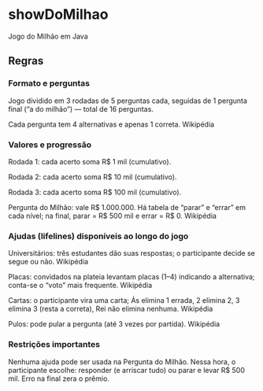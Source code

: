 # showDoMilhao
Jogo do Milhão em Java

## Regras

### Formato e perguntas

Jogo dividido em 3 rodadas de 5 perguntas cada, seguidas de 1 pergunta final (“a do milhão”) — total de 16 perguntas.

Cada pergunta tem 4 alternativas e apenas 1 correta. 
Wikipédia

### Valores e progressão

Rodada 1: cada acerto soma R$ 1 mil (cumulativo).

Rodada 2: cada acerto soma R$ 10 mil (cumulativo).

Rodada 3: cada acerto soma R$ 100 mil (cumulativo).

Pergunta do Milhão: vale R$ 1.000.000. Há tabela de “parar” e “errar” em cada nível; na final, parar = R$ 500 mil e errar = R$ 0. 
Wikipédia

### Ajudas (lifelines) disponíveis ao longo do jogo

Universitários: três estudantes dão suas respostas; o participante decide se segue ou não. 
Wikipédia

Placas: convidados na plateia levantam placas (1–4) indicando a alternativa; conta-se o “voto” mais frequente. 
Wikipédia

Cartas: o participante vira uma carta; Ás elimina 1 errada, 2 elimina 2, 3 elimina 3 (resta a correta), Rei não elimina nenhuma. 
Wikipédia

Pulos: pode pular a pergunta (até 3 vezes por partida). 
Wikipédia

### Restrições importantes

Nenhuma ajuda pode ser usada na Pergunta do Milhão. Nessa hora, o participante escolhe: responder (e arriscar tudo) ou parar e levar R$ 500 mil. Erro na final zera o prêmio. 
